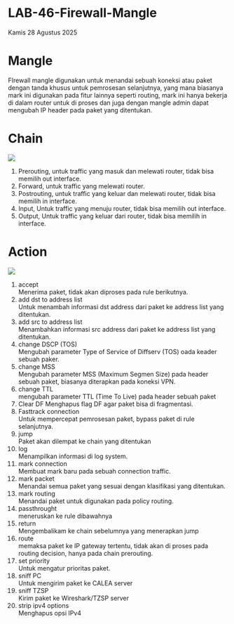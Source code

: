 # LAB-46-Firewall-Mangle
Kamis 28 Agustus 2025  
  
# Mangle
  FIrewall mangle digunakan untuk menandai sebuah koneksi atau paket dengan tanda khusus untuk pemrosesan selanjutnya, yang mana biasanya mark ini digunakan pada fitur lainnya seperti routing, mark ini hanya bekerja di dalam router untuk di proses dan juga dengan mangle admin dapat mengubah IP header pada paket yang ditentukan.  

# Chain
![](IMAGES/)  
  1. Prerouting, untuk traffic yang masuk dan melewati router, tidak bisa memilih out interface.  
  2. Forward, untuk traffic yang melewati router.  
  3. Postrouting, untuk traffic yang keluar dan melewati router, tidak bisa memilih in interface.  
  4. Input, Untuk traffic yang menuju router, tidak bisa memilih out interface.  
  5. Output, Untuk traffic yang keluar dari router, tidak bisa memilih in interface.  
  
# Action
![](IMAGES/)  
1. accept  
   Menerima paket, tidak akan diproses pada rule berikutnya.  
2. add dst to address list  
   Untuk menambah informasi dst address dari paket ke address list yang ditentukan.  
3. add src to address list  
   Menambahkan informasi src address dari paket ke address list yang ditentukan.  
4. change DSCP (TOS)  
   Mengubah parameter Type of Service of Diffserv (TOS) oada keader sebuah paker.  
5. change MSS  
   Mengubah parameter MSS (Maximum Segmen Size) pada header sebuah paket, biasanya diterapkan pada koneksi VPN.  
6. change TTL  
   mengubah parameter TTL (Time To Live) pada header sebuah paket  
7. Clear DF
   Menghapus flag DF agar paket bisa di fragmentasi.  
9. Fasttrack connection  
   Untuk mempercepat pemrosesan paket, bypass paket di rule selanjutnya.  
10. jump  
   Paket akan dilempat ke chain yang ditentukan  
11. log  
    Menampilkan informasi di log system.  
12. mark connection  
    Membuat mark baru pada sebuah connection traffic.  
13. mark packet  
    Menandai semua paket yang sesuai dengan klasifikasi yang ditentukan.  
14. mark routing  
    Menandai paket untuk digunakan pada policy routing.  
15. passthrought  
    meneruskan ke rule dibawahnya  
16. return  
    Mengembalikam ke chain sebelumnya yang menerapkan jump  
17. route  
    memaksa paket ke IP gateway tertentu, tidak akan di proses pada routing decision, hanya pada chain prerouting.  
18. set priority  
    Untuk mengatur prioritas paket.  
19. sniff PC  
    Untuk mengirim paket ke CALEA server  
20. sniff TZSP  
    Kirim paket ke Wireshark/TZSP server  
21. strip ipv4 options  
    Menghapus opsi IPv4  
